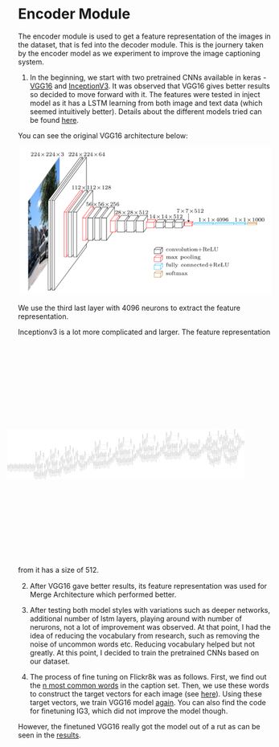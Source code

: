 # Encoder Module

The encoder module is used to get a feature representation of the images in the dataset, that is fed into the decoder module. This is the journery taken by the encoder model as we experiment to improve the image captioning system.

1. In the beginning, we start with two pretrained CNNs available in keras - [VGG16](/get_cnn_features.py) and [InceptionV3](/get_inception_features.py). It was observed that VGG16 gives better results so decided to move forward with it. The features were tested in inject model as it has a LSTM learning from both image and text data (which seemed intuitively better). Details about the different models tried can be found [here](#).

You can see the original VGG16 architecture below:

![VGG16 model](../../assets/vggmodel.png)

We use the third last layer with 4096 neurons to extract the feature representation.

Inceptionv3 is a lot more complicated and larger. The feature representation from it has a size of 512.
<img src="../../assets/inceptionv3.png" alt="IV3 model" style="transform: rotate(-90deg);" width="20%"/>


2. After VGG16 gave better results, its feature representation was used for Merge Architecture which performed better.


3. After testing both model styles with variations such as deeper networks, additional number of lstm layers, playing around with number of nerurons, not a lot of improvement was observed. At that point, I had the idea of reducing the vocabulary from research, such as removing the noise of uncommon words etc. Reducing vocabulary helped but not greatly. At this point, I decided to train the pretrained CNNs based on our dataset.


4. The process of fine tuning on Flickr8k was as follows. First, we find out the [n most common words](/get_labels.py) in the caption set. Then, we use these words to construct the target vectors for each image (see [here](/get_targets.py)). Using these target vectors, we train VGG16 model [again](/finetunevgg.ipynb). You can also find the code for finetuning IG3, which did not improve the model though.

However, the finetuned VGG16 really got the model out of a rut as can be seen in the [results](../metrics/README.md).
